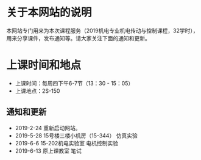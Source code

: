 # 关于本网站的说明

本网站专门用来为本次课程服务（2019机电专业机电传动与控制课程，32学时），用来分享课件，发布通知等。请大家关注下面的通知和更新。

# 上课时间和地点

- 上课时间：每周四下午6-7节（13：30 - 15：05）
- 上课地点：2S-150


## 通知和更新

- 2019-2-24 重新启动网站。
- 2019-5-28 15号楼三楼小机房（15-344） 仿真实验 
- 2019-6-6  15-202机电实验室 电机控制实验
- 2019-6-13 原上课教室 笔试
